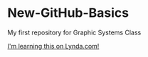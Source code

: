 # New-GitHub-Basics
My first repository for Graphic Systems Class 

[I'm learning this on Lynda.com!](http://www.lynda.com)
